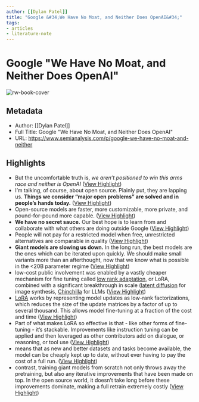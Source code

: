```yaml
---
author: [[Dylan Patel]]
title: "Google &#34;We Have No Moat, and Neither Does OpenAI&#34;"
tags: 
- articles
- literature-note
---
```

# Google "We Have No Moat, and Neither Does OpenAI"

![rw-book-cover](https://substackcdn.com/image/fetch/w_1200,h_600,c_limit,f_jpg,q_auto:good,fl_progressive:steep/https%3A%2F%2Fsubstack-post-media.s3.amazonaws.com%2Fpublic%2Fimages%2F241fe3ef-3919-4a63-9c68-9e2e77cc2fc0_1366x588.png)

## Metadata
- Author: [[Dylan Patel]]
- Full Title: Google "We Have No Moat, and Neither Does OpenAI"
- URL: https://www.semianalysis.com/p/google-we-have-no-moat-and-neither

## Highlights
- But the uncomfortable truth is, *we aren’t positioned to win this arms race and neither is OpenAI* ([View Highlight](https://read.readwise.io/read/01gzmabbz913e4xn7tvdf29m6k))
- I’m talking, of course, about open source. Plainly put, they are lapping us. **Things we consider “major open problems” are solved and in people’s hands today.** ([View Highlight](https://read.readwise.io/read/01gzmabn1yc9x5x5vbjy5584wn))
- Open-source models are faster, more customizable, more private, and pound-for-pound more capable. ([View Highlight](https://read.readwise.io/read/01gzmacypenr39fwh1d9fk7tkm))
- **We have no secret sauce.** Our best hope is to learn from and collaborate with what others are doing outside Google ([View Highlight](https://read.readwise.io/read/01gzmad71navvsyycx300ryvt4))
- People will not pay for a restricted model when free, unrestricted alternatives are comparable in quality ([View Highlight](https://read.readwise.io/read/01gzmaddjhphxed7tpxpmjsyzm))
- **Giant models are slowing us down.** In the long run, the best models are the ones
  which can be iterated upon quickly. We should make small variants more than an afterthought, now that we know what is possible in the <20B parameter regime ([View Highlight](https://read.readwise.io/read/01gzmadqmhdhqvwcvgnfffk60t))
- low-cost public involvement was enabled by a vastly cheaper mechanism for fine tuning called [low rank adaptation](https://arxiv.org/abs/2106.09685), or LoRA, combined with a significant breakthrough in scale ([latent diffusion](https://arxiv.org/abs/2112.10752) for image synthesis, [Chinchilla](https://arxiv.org/abs/2203.15556) for LLMs ([View Highlight](https://read.readwise.io/read/01gzmafmb1wwymh6w46gt1mkcx))
- [LoRA](https://arxiv.org/abs/2106.09685) works by representing model updates as low-rank factorizations, which reduces the size of the update matrices by a factor of up to several thousand. This allows model fine-tuning at a fraction of the cost and time ([View Highlight](https://read.readwise.io/read/01gzmagr3p25n5nvygpjh0k914))
- Part of what makes LoRA so effective is that - like other forms of fine-tuning - it’s stackable. Improvements like instruction tuning can be applied and then leveraged as other contributors add on dialogue, or reasoning, or tool use ([View Highlight](https://read.readwise.io/read/01gzmahfnjxcbxhswb2e5amaa7))
- means that as new and better datasets and tasks become available, the model can be cheaply kept up to date, without ever having to pay the cost of a full run. ([View Highlight](https://read.readwise.io/read/01gzmahypg44xhagtpgq9sv3f0))
- contrast, training giant models from scratch not only throws away the pretraining, but also any iterative improvements that have been made on top. In the open source world, it doesn’t take long before these improvements dominate, making a full retrain extremely costly ([View Highlight](https://read.readwise.io/read/01gzmaj6053r4f5bg6jy8qdt6t))

